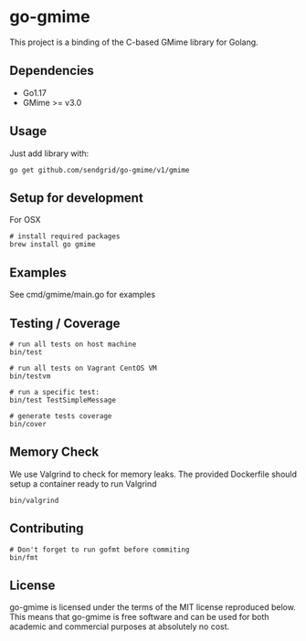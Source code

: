 go-gmime
========

This project is a binding of the C-based GMime library for Golang.

Dependencies
---

- Go1.17
- GMime >= v3.0 

Usage
---

Just add library with:

    go get github.com/sendgrid/go-gmime/v1/gmime

Setup for development
---

For OSX

	# install required packages
	brew install go gmime

Examples
---
See cmd/gmime/main.go for examples

Testing / Coverage
---

	# run all tests on host machine
	bin/test
	
	# run all tests on Vagrant CentOS VM
	bin/testvm
	
	# run a specific test:
	bin/test TestSimpleMessage
		
	# generate tests coverage
	bin/cover

Memory Check
---
We use Valgrind to check for memory leaks. The provided Dockerfile should setup a container ready to run Valgrind

	bin/valgrind	

Contributing
---
	# Don't forget to run gofmt before commiting
	bin/fmt

License
---

go-gmime is licensed under the terms of the MIT license reproduced below.
This means that go-gmime is free software and can be used for both academic
and commercial purposes at absolutely no cost.
